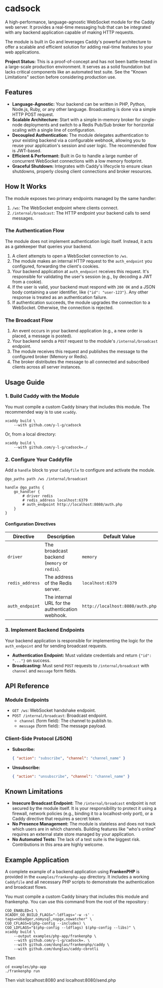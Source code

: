 # cadsock

A high-performance, language-agnostic WebSocket module for the Caddy web server. It provides a real-time messaging hub that can be integrated with any backend application capable of making HTTP requests.

The module is built in Go and leverages Caddy's powerful architecture to offer a scalable and efficient solution for adding real-time features to your web applications.

**Project Status:** This is a proof-of-concept and has not been battle-tested in a large-scale production environment. It serves as a solid foundation but lacks critical components like an automated test suite. See the "Known Limitations" section before considering production use.

## Features

-   **Language-Agnostic:** Your backend can be written in PHP, Python, Node.js, Ruby, or any other language. Broadcasting is done via a simple HTTP POST request.
-   **Scalable Architecture:** Start with a simple in-memory broker for single-node deployments and switch to a Redis Pub/Sub broker for horizontal scaling with a single line of configuration.
-   **Decoupled Authentication:** The module delegates authentication to your existing backend via a configurable webhook, allowing you to reuse your application's session and user logic. The recommended flow is JWT-based.
-   **Efficient & Performant:** Built in Go to handle a large number of concurrent WebSocket connections with a low memory footprint.
-   **Graceful Shutdown:** Integrates with Caddy's lifecycle to ensure clean shutdowns, properly closing client connections and broker resources.

## How It Works

The module exposes two primary endpoints managed by the same handler:

1.  `/ws`: The WebSocket endpoint where clients connect.
2.  `/internal/broadcast`: The HTTP endpoint your backend calls to send messages.

### The Authentication Flow

The module does not implement authentication logic itself. Instead, it acts as a gatekeeper that queries your backend.

1.  A client attempts to open a WebSocket connection to `/ws`.
2.  The module makes an internal HTTP request to the `auth_endpoint` you configured, forwarding the client's cookies.
3.  Your backend application at `auth_endpoint` receives this request. It's responsible for validating the user's session (e.g., by decoding a JWT from a cookie).
4.  If the user is valid, your backend must respond with `200 OK` and a JSON body containing a user identifier, like `{"id": "user-123"}`. Any other response is treated as an authentication failure.
5.  If authentication succeeds, the module upgrades the connection to a WebSocket. Otherwise, the connection is rejected.

### The Broadcast Flow

1.  An event occurs in your backend application (e.g., a new order is placed, a message is posted).
2.  Your backend sends a `POST` request to the module's `/internal/broadcast` endpoint.
3.  The module receives this request and publishes the message to the configured broker (Memory or Redis).
4.  The broker distributes the message to all connected and subscribed clients across all server instances.

## Usage Guide

### 1. Build Caddy with the Module

You must compile a custom Caddy binary that includes this module. The recommended way is to use `xcaddy`.

```console
xcaddy build \
    --with github.com/y-l-g/cadsock
```
Or, from a local directory:
```console
xcaddy build \
    --with github.com/y-l-g/cadsock=./
```

### 2. Configure Your Caddyfile

Add a `handle` block to your `Caddyfile` to configure and activate the module.

```caddyfile
@go_paths path /ws /internal/broadcast

handle @go_paths {
    go_handler {
        # driver redis
        # redis_address localhost:6379
        # auth_endpoint http://localhost:8080/auth.php
    }
}
```

#### Configuration Directives

| Directive     | Description                                     | Default Value                    |
|---------------|-------------------------------------------------|----------------------------------|
| `driver`        | The broadcast backend (`memory` or `redis`).    | `memory`                         |
| `redis_address` | The address of the Redis server.                | `localhost:6379`                 |
| `auth_endpoint` | The internal URL for the authentication webhook. | `http://localhost:8080/auth.php` |

### 3. Implement Backend Endpoints

Your backend application is responsible for implementing the logic for the `auth_endpoint` and for sending broadcast requests.

-   **Authentication Endpoint:** Must validate credentials and return `{"id": "..."}` on success.
-   **Broadcasting:** Must send `POST` requests to `/internal/broadcast` with `channel` and `message` form fields.

## API Reference

### Module Endpoints

-   `GET /ws`: WebSocket handshake endpoint.
-   `POST /internal/broadcast`: Broadcast endpoint.
    -   `channel` (form field): The channel to publish to.
    -   `message` (form field): The message payload.

### Client-Side Protocol (JSON)

-   **Subscribe:**
    ```json
    { "action": "subscribe", "channel": "channel_name" }
    ```
-   **Unsubscribe:**
    ```json
    { "action": "unsubscribe", "channel": "channel_name" }
    ```

## Known Limitations

-   **Insecure Broadcast Endpoint:** The `/internal/broadcast` endpoint is not secured by the module itself. It is your responsibility to protect it using a firewall, network policies (e.g., binding it to a localhost-only port), or a Caddy directive that requires a secret token.
-   **No Presence Management:** The module is stateless and does not track which users are in which channels. Building features like "who's online" requires an external state store managed by your application.
-   **No Automated Tests:** The lack of a test suite is the biggest risk. Contributions in this area are highly welcome.

## Example Application

A complete example of a backend application using **FrankenPHP** is provided in the `examples/frankenphp-app` directory. It includes a working `Caddyfile` and all necessary PHP scripts to demonstrate the authentication and broadcast flows.

You must compile a custom Caddy binary that includes this module and frankenphp. You can use this command from the root of the repository :

```console
CGO_ENABLED=1 \
XCADDY_GO_BUILD_FLAGS="-ldflags='-w -s' -tags=nobadger,nomysql,nopgx,nowatcher" \
CGO_CFLAGS=$(php-config --includes) \
CGO_LDFLAGS="$(php-config --ldflags) $(php-config --libs)" \
xcaddy build \
    --output examples/php-app/frankenphp \
    --with github.com/y-l-g/cadsock=. \
    --with github.com/dunglas/frankenphp/caddy \
    --with github.com/dunglas/caddy-cbrotli
```

Then

```console
cd examples/php-app
./frankenphp run
```

Then visit localhost:8080 and localhost:8080/send.php
